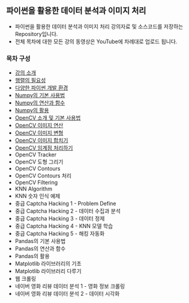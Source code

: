 ## 파이썬을 활용한 데이터 분석과 이미지 처리
* 파이썬을 활용한 데이터 분석과 이미지 처리 강의자료 및 소스코드를 저장하는 Repository입니다.
* 전체 목차에 대한 모든 강의 동영상은 YouTube에 차례대로 업로드 됩니다.
### 목차 구성
* [강의 소개](/00.%20강의%20소개/)
* [행렬의 필요성](/01.%20행렬의%20필요성/)
* [다양한 파이썬 개발 환경](/02.%20다양한%20파이썬%20개발%20환경%20소개/)
* [Numpy의 기본 사용법](/03.%20다양한%20파이썬%20개발%20환경%20소개/)
* [Numpy의 연산과 함수](/04.%20Numpy의%20연산과%20함수/)
* [Numpy의 활용](/05.%20Numpy의%20활용/)
* [OpenCV 소개 및 기본 사용법](/06.%20OpenCV%20소개%20및%20기본%20사용법/)
* [OpenCV 이미지 연산](/07.%20OpenCV%20이미지%20연산/)
* [OpenCV 이미지 변형](/08.%20OpenCV%20이미지%20변형/)
* [OpenCV 이미지 합치기](/09.%20OpenCV%20이미지%20합치기/)
* [OpenCV 임계점 처리하기](/10.%20OpenCV%20임계점%20처리하기/)
* OpenCV Tracker
* OpenCV 도형 그리기
* OpenCV Contours
* OpenCV Contours 처리
* OpenCV Filtering
* KNN Algorithm
* KNN 숫자 인식 예제
* 중급 Captcha Hacking 1 - Problem Define
* 중급 Captcha Hacking 2 - 데이터 수집과 분석
* 중급 Captcha Hacking 3 - 데이터 정제
* 중급 Captcha Hacking 4 - KNN 모델 학습
* 중급 Captcha Hacking 5 - 해킹 자동화
* Pandas의 기본 사용법
* Pandas의 연산과 함수
* Pandas의 활용
* Matplotlib 라이브러리의 기초
* Matplotlib 라이브러리 다루기
* 웹 크롤링
* 네이버 영화 리뷰 데이터 분석 1 - 영화 정보 크롤링
* 네이버 영화 리뷰 데이터 분석 2 - 데이터 시각화
